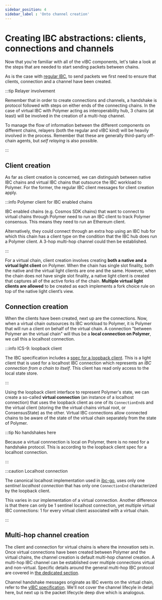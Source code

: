 ```yaml
---
sidebar_position: 4
sidebar_label : 'Onto channel creation'
---
```


# Creating IBC abstractions: clients, connections and channels

<!-- TODO: add diagrams -->

Now that you're familiar with all of the vIBC components, let's take a look at the steps that are needed to start sending packets between chains.

As is the case with [regular IBC](../ibc/ibc.md), to send packets we first need to ensure that clients, connection and a channel have been created.

:::tip Relayer involvement

Remember that in order to create connections and channels, a handshake is protocol followed with steps on either ends of the connecting chains. In the case of virtual IBC with Polymer acting as interoperability hub, 3 chains (at least) will be involved in the creation of a multi-hop channel.

To manage the flow of information between the different components on different chains, relayers (both the regular and vIBC kind) will be heavily involved in the process. Remember that these are generally third-party off-chain agents, but _self relaying_ is also possible.

:::

## Client creation

As far as client creation is concerned, we can distinguish between native IBC chains and virtual IBC chains that outsource the IBC workload to Polymer. For the former, the regular IBC client messages for client creation apply.

:::info Polymer client for IBC enabled chains

IBC enabled chains (e.g. Cosmos SDK chains) that want to connect to virtual chains through Polymer need to run an IBC client to track Polymer consensus. This means they need to run an Ethereum client.

Alternatively, they could connect through an extra hop using an IBC hub for which this chain has a client type on the condition that the IBC hub does run a Polymer client. A 3-hop multi-hop channel could then be established.

:::

For a virtual chain, client creation involves creating **both a native and a virtual light client** on Polymer. When the chain has single slot finality, both the native and the virtual light clients are one and the same. However, when the chain does not have single slot finality, a native light client is created that captures all of the active forks of the chain. **Multiple virtual light clients are allowed** to be created as each implements a fork choice rule on top of the native light client’s view.

## Connection creation

When the clients have been created, next up are the connections. Now, when a virtual chain outsources its IBC workload to Polymer, it is Polymer that will run a client on behalf of the virtual chain. A connection "between Polymer an the virtual chain" will thus be a **local connection on Polymer**, we call this a localhost connection.

:::info ICS-9: loopback client

The IBC specification includes a [spec for a loopback client](https://github.com/cosmos/ibc/tree/main/spec/client/ics-009-loopback-cilent). This is a light client that is used for a localhost IBC connection which represents an _IBC connection from a chain to itself_. This client has read only access to the local state store.

:::

Using the loopback client interface to represent Polymer's state, we can create a so-called **virtual connection** (an instance of a localhost connection) that uses the loopback client as one of its `ConnectionEnd`s and the virtual client (storing the the virtual chains virtual root, or ConsensusState) as the other. Virtual IBC connections allow connected chains to be aware of the state of the virtual chain separately from the state of Polymer.

:::tip No handshakes here

Because a virtual connnection is local on Polymer, there is no need for a handshake protocol. This is according to the loopback client spec for a localhost connection.

:::

:::caution Localhost connection

The canonical localhost implementation used in [ibc-go](https://github.com/cosmos/ibc-go/tree/main/modules/light-clients/09-localhost), uses only one _sentinel localhost connection_ that has only one `ConnectionEnd` characterized by the loopback client.

This varies in our implementation of a virtual connection. Another difference is that there can only be 1 sentinel localhost connection, yet multiple virtual IBC connections: 1 for every virtual client associated with a virtual chain.

:::

## Multi-hop channel creation

The client and connection for virtual chains is where the innovation sets in. Once virtual connections have been created between Polymer and the virtual chains, the channel creation is default multi-hop channel creation. A multi-hop IBC channel can be established over multiple connections virtual and non-virtual. Specific details around the general multi-hop IBC protocol are covered in [the dedicated section](../ibc/multi-hop.md). 

Channel handshake messages originate as IBC events on the virtual chain, refer to the [vIBC specification](https://github.com/polymerdao/polymerase/blob/main/chain/docs/vibc/vibc-api-spec.md). We'll not cover the channel lifecyle in detail here, but next up is the packet lifecycle deep dive which is analogous.